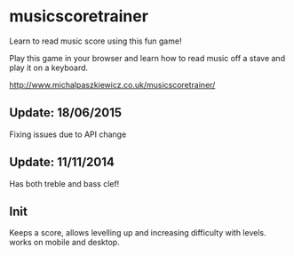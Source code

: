 musicscoretrainer
=================

Learn to read music score using this fun game!

Play this game in your browser and learn how to read music off a stave and play it on a keyboard.

http://www.michalpaszkiewicz.co.uk/musicscoretrainer/

Update: 18/06/2015
-------------------
Fixing issues due to API change

Update: 11/11/2014
-------------------
Has both treble and bass clef!

Init
-------------------
Keeps a score, allows levelling up and increasing difficulty with levels. works on mobile and desktop.
